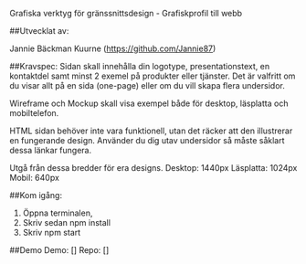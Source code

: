 Grafiska verktyg för gränssnittsdesign - Grafiskprofil till webb

##Utvecklat av:

Jannie Bäckman Kuurne (https://github.com/Jannie87)

##Kravspec:
Sidan skall innehålla din logotype, presentationstext, en kontaktdel samt minst 2 exemel på produkter eller tjänster.
Det är valfritt om du visar allt på en sida (one-page) eller om du vill skapa flera undersidor.

Wireframe och Mockup skall visa exempel både för desktop, läsplatta och mobiltelefon.

HTML sidan behöver inte vara funktionell, utan det räcker att den illustrerar en fungerande design.
Använder du dig utav undersidor så måste såklart dessa länkar fungera.

Utgå från dessa bredder för era designs.
Desktop: 1440px
Läsplatta: 1024px
Mobil: 640px

##Kom igång:

1. Öppna terminalen,
2. Skriv sedan npm install
3. Skriv npm start

##Demo
Demo: []
Repo: []
